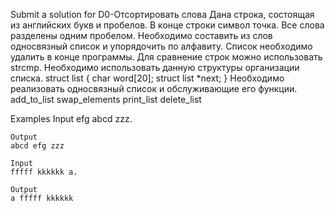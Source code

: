 Submit a solution for D0-Отсортировать слова
Дана строка, состоящая из английских букв и пробелов. В конце строки символ точка. Все слова разделены одним пробелом. Необходимо составить из слов односвязный список и упорядочить по алфавиту. Список необходимо удалить в конце программы. Для сравнение строк можно использовать strcmp. Необходимо использовать данную структуры организации списка. struct list { char word[20]; struct list *next; } Необходимо реализовать односвязный список и обслуживающие его функции. add_to_list swap_elements print_list delete_list

Examples
	Input
	efg abcd zzz.

	Output
	abcd efg zzz

	Input
	fffff kkkkkk a.

	Output
	a fffff kkkkkk

